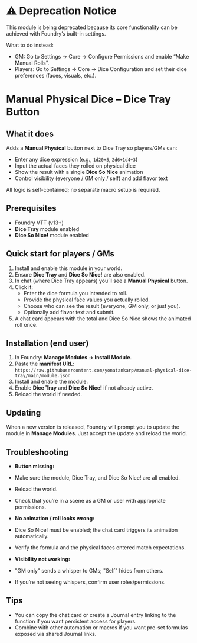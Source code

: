 # ⚠️ Deprecation Notice
This module is being deprecated because its core functionality can be achieved with Foundry’s built-in settings.

What to do instead:

- GM: Go to Settings → Core → Configure Permissions and enable “Make Manual Rolls”.
- Players: Go to Settings → Core → Dice Configuration and set their dice preferences (faces, visuals, etc.).

# Manual Physical Dice – Dice Tray Button

## What it does
Adds a **Manual Physical** button next to Dice Tray so players/GMs can:
- Enter any dice expression (e.g., `1d20+5`, `2d6+1d4+3`)
- Input the actual faces they rolled on physical dice
- Show the result with a single **Dice So Nice** animation
- Control visibility (everyone / GM only / self) and add flavor text

All logic is self-contained; no separate macro setup is required.

## Prerequisites
- Foundry VTT (v13+)
- **Dice Tray** module enabled
- **Dice So Nice!** module enabled

## Quick start for players / GMs
1. Install and enable this module in your world.  
2. Ensure **Dice Tray** and **Dice So Nice!** are also enabled.  
3. In chat (where Dice Tray appears) you’ll see a **Manual Physical** button.  
4. Click it:
   - Enter the dice formula you intended to roll.
   - Provide the physical face values you actually rolled.
   - Choose who can see the result (everyone, GM only, or just you).
   - Optionally add flavor text and submit.
5. A chat card appears with the total and Dice So Nice shows the animated roll once.

## Installation (end user)
1. In Foundry: **Manage Modules → Install Module**.  
2. Paste the **manifest URL**:  `https://raw.githubusercontent.com/yonatankarp/manual-physical-dice-tray/main/module.json`
3. Install and enable the module.  
4. Enable **Dice Tray** and **Dice So Nice!** if not already active.  
5. Reload the world if needed.

## Updating
When a new version is released, Foundry will prompt you to update the module in **Manage Modules**. Just accept the update and reload the world.

## Troubleshooting
- **Button missing:**  
- Make sure the module, Dice Tray, and Dice So Nice! are all enabled.  
- Reload the world.  
- Check that you’re in a scene as a GM or user with appropriate permissions.

- **No animation / roll looks wrong:**  
- Dice So Nice! must be enabled; the chat card triggers its animation automatically.  
- Verify the formula and the physical faces entered match expectations.

- **Visibility not working:**  
- "GM only" sends a whisper to GMs; "Self" hides from others.  
- If you’re not seeing whispers, confirm user roles/permissions.

## Tips
- You can copy the chat card or create a Journal entry linking to the function if you want persistent access for players.  
- Combine with other automation or macros if you want pre-set formulas exposed via shared Journal links.
